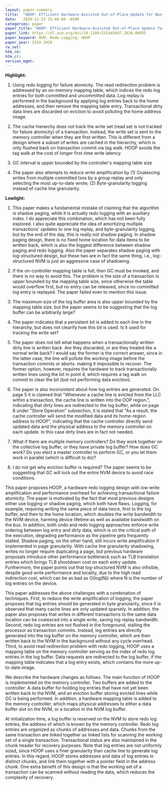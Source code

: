 ```yaml
---
layout: paper-summary
title:  "HOOP: Efficient Hardware-Assisted Out-of-Place Update for Non-Volatile Memory"
date:   2020-12-23 15:48:00 -0500
categories: paper
paper_title: "HOOP: Efficient Hardware-Assisted Out-of-Place Update for Non-Volatile Memory"
paper_link: https://dl.acm.org/doi/10.1109/ISCA45697.2020.00055
paper_keyword: NVM; Redo Logging; HOOP
paper_year: ISCA 2020
rw_set:
htm_cd:
htm_cr:
version_mgmt:
---
```


**Highlight:**

1. Using redo logging for failure atomicity. The read redirection problem is addressed by an on-memory mapping table,
   which indices the redo log entries for both committed and uncommitted data.
   Log replay is performed in the background by applying log entries back to the home addresses, and then remove the
   mapping table entry.
   Transactional dirty data lines are discarded on eviction to avoid polluting the home address image.

2. The cache hierarchy does not track the write set (read set is not tracked for failure atomicity) of a transaction.
   Instead, the write set is sent to the memory controller when they are first written. 
   This is different from a design where a subset of writes are cached in the hierarchy, which is only flushed back
   on transaction commit via tag walk.
   HOOP avoids the tag walk at the cost of longer first-time write latency.

3. GC interval is upper bounded by the controller's mapping table size

4. The paper also attempts to reduce write amplification by (1) Coalescing writes from multiple committed txns by
   a group replay and only selecting the most up-to-date wrote; (2) Byte-granularity logging instead of cache line
   granularity.

**Lowlight:**

1. This paper makes a fundamental mistake of claiming that the algorithm is shadow paging, while it is actually redo 
   logging with an auxiliary index. I do appreciate this combination, which has not been fully explored. I also quite 
   appreciate the idea of amortizing multiple transactions' updates to one log replay, and byte-granularity logging, 
   but by the end of the day, this is really not shadow paging.
   In shadow paging design, there is no fixed home location for data items to be written back, which is also the 
   biggest difference between shadow paging and redo logging.
   Also the paper separates shadow paging with log-structured design, but these two are in fact the same thing,
   i.e., log-structured NVM is just an aggressive case of shadowing.

2. If the on-controller mapping table is full, then GC must be invoked, and there is no way to avoid this.
   The problem is the size of a transaction is upper bounded by the mapping table size, since otherwise the
   table would overflow first, but no entry can be released, since no committed log entry is replayed.
   The paper failed even to mention this issue.

3. The maximum size of the log buffer area is also upper bounded by the mapping table size, but the paper seems
   to be suggesting that the log buffer can be arbitrarily large?

4. The paper indicates that a persistent bit is added to each line in the hierarchy, but does not clearify
   how this bit is used. Is it used for tracking the write set?

5. The paper does not tell what happens when a transactionally written dirty line is written back. Are they discarded,
   or are they treated like a normal write back? I would say the former is the correct answer, since in the latter
   case, the line will pollute the working image before the transaction commits or aborts. making it impossible to
   recover.
   The former option, however, requires the hardware to track transactionally written lines using the bit
   in point 4, which requires a tag walk on commit to clear the bit (but not performing data eviction).

6. The paper is also inconsistent about how log entries are generated.
   On page 5 it is claimed that "Whenever a cache line is evicted from the LLC within a
   transaction, the cache line is written into the OOP region.", indicating that dirty lines are redirected to the
   log buffer, while on page 8 under "Store Operation" subsection, it is stated that 
   "As a result, the cache controller will send the
    modified data and its home-region address to HOOP", indicating that the cache controller directly send updated
    data and the physical address to the memory controller on each update. In this case dirty lines are in fact
    not needed.

7. What if there are multiple memory controllers? Do they work together on the collective log buffer, or they have
   private log buffer? How does GC work? Do you elect a master controller to perform GC, or you let them work
   in parallel (which is difficult to do)?

8. I do not get why eviction buffer is required? The paper seems to be suggesting that GC will lock out the entire
   NVM device to avoid race conditions. 

This paper proposes HOOP, a hardware redo logging design with low write amplification and performance overhead for
achieving transactional failure atomicity.
The paper is motivated by the fact that most previous designs either use logging or shadow paging, which both have 
flaws. Logging, for example, requiring writing the same piece of data twice, first to the log buffer, and then to
the home location, which doubles the write bandwidth to the NVM device, harming device lifetime as well as available
bandwidth on the bus. In addition, both undo and redo logging approaches enforce write ordering between log entry
and dirty data, which is on the critical path of the execution, degrading performance as the pipeline gets frequently stalled.
Shadow paging, on the other hand, still incurs write amplification if implemented in page granularity. With cache
line granularity shadowing, writes no longer require duplicating a page, but previous hardware proposals introduce
other performance bottleneck such as TLB translation entries which brings TLB shootdown cost on each entry update. 
Furthermore, the paper points out that log-structured NVM is also infisible, despite good write performance and 
locality, due to the high read indirection cost, which can be as bad as O(log(N)) where N is the number of log 
entries on the device.

This paper addresses the above challenges with a combination of techniques. First, to reduce the write amplification
of logging, the paper proposes that log entries should be generated in byte granularity, since it is observed that
many cache lines are only updated sparsely.
In addition, the paper also proposes that writes in different transactions to the same data location can be coalesced 
into a single write, saving log replay bandwidth.
Second, redo log entries are not flushed in the foreground, stalling the processor as transaction commits. Instead,
log entries are directly generated into the log buffer on the memory controller, which are then written back to the 
NVM in the background without any cycle overhead.
Third, to avoid read redirection problem with redo logging, HOOP uses a mapping table on the memory controller serving 
as the index of redo log entries in the log buffer. Data requests are redirected to the log buffer, if the mapping
table indicates that a log entry exists, which contains the more up-to-date image.

We describe the hardware changes as follows. The main function of HOOP is implemented on the memory controller.
Two buffers are added to the controller: A data buffer for holding log entries that have not yet been written back
to the NVM, and an eviction buffer storing evicted lines while GC is being performed. 
In addition, a hardware mapping table is added to the memory controller, which maps physical addresses to either
a data buffer slot on the NVM, or a location in the NVM log buffer.

At initialization time, a log buffer is reserved on the NVM to store redo log entries, the address of which is known
by the memory controller. Redo log entries are organized as chunks of addresses and data. Chunks from the same 
transaction are linked together as linked lists for scanning the working set of a single transaction. Transactional
status are also maintained in the chunk header for recovery purposes.
Note that log entries are not uniformly sized, since HOOP uses a finer granularity than cache line to generate 
log entries. In this regard, HOOP stores addresses and data of log entries in distinct chunks, and link them together
with a pointer field in the address chunk.
One extra benefit of this design is that the working set of a transaction can be scanned without reading the data,
which reduces the complexity of recovery.


